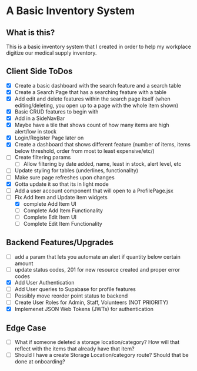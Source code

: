 # A Basic Inventory System

## What is this?

This is a basic inventory system that I created in order to help my workplace digitize our medical supply inventory.

## Client Side ToDos

- [x] Create a basic dashboard with the search feature and a search table
- [x] Create a Search Page that has a searching feature with a table
- [x] Add edit and delete features within the search page itself (when editing/deleting, you open up to a page with the whole item shown)
- [x] Basic CRUD features to begin with
- [x] Add in a SideNavBar
- [x] Maybe have a tile that shows count of how many items are high alert/low in stock
- [x] Login/Register Page later on
- [x] Create a dashboard that shows different feature (number of items, items below threshold, order from most to least expensive/etc/)
- [ ] Create filtering params
  - [ ] Allow filtering by date added, name, least in stock, alert level, etc
- [ ] Update styling for tables (underlines, functionality)
- [ ] Make sure page refreshes upon changes
- [x] Gotta update it so that its in light mode
- [ ] Add a user account component that will open to a ProfilePage.jsx
- [ ] Fix Add Item and Update item widgets
  - [x] complete Add Item UI
  - [ ] Complete Add Item Functionality
  - [ ] Complete Edit Item UI
  - [ ] Complete Edit Item Functionality

## Backend Features/Upgrades

- [ ] add a param that lets you automate an alert if quantity below certain amount
- [ ] update status codes, 201 for new resource created and proper error codes
- [x] Add User Authentication
- [ ] Add User queries to Supabase for profile features
- [ ] Possibly move reorder point status to backend
- [ ] Create User Roles for Admin, Staff, Volunteers (NOT PRIORITY)
- [x] Implemenet JSON Web Tokens (JWTs) for authentication

## Edge Case

- [ ] What if someone deleted a storage location/category? How will that reflect with the items that already have that item?
- [ ] Should I have a create Storage Location/category route? Should that be done at onboarding?
